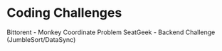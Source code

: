 # Coding Challenges
Bittorent - Monkey Coordinate Problem
SeatGeek - Backend Challenge (JumbleSort/DataSync)
